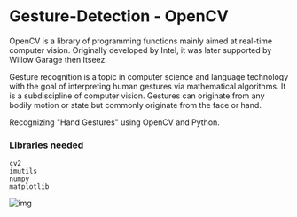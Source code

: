 # Gesture-Detection - OpenCV

OpenCV is a library of programming functions mainly aimed at real-time computer vision. 
Originally developed by Intel, it was later supported by Willow Garage then Itseez.

Gesture recognition is a topic in computer science and language technology with the goal of interpreting human gestures via mathematical algorithms. 
It is a subdiscipline of computer vision. Gestures can originate from any bodily motion or state but commonly originate from the face or hand.

Recognizing "Hand Gestures" using OpenCV and Python.

### __Libraries needed__
```
cv2 
imutils
numpy
matplotlib
```
![img](https://miro.medium.com/max/1200/1*O5rRGGWEsc7zWNFyIQGunA.jpeg)
